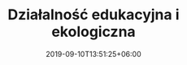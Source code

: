---
title: "Działalność edukacyjna i ekologiczna"
date: 2019-09-10T13:51:25+06:00
draft: false
description: "this is meta description"
bg_image : "images/bg/cta-bg.jpg"
################################# publikacje ####################################
publikacje:
  title_outline : "Działania ekologiczne"
  title : "Publikacje"
  content : "W tym miejscu zamieszczamy publikacje poświęcone działalności ekologicznej w regionie"
  publikacje_item:
    - title : "Zabytki dawnej jurysdykcji karnej na obszarze działania Brzesko-Oławskiej Wsi Historycznej"
      content : "Lorem ipsum dolor sit amet, consectetur adipisicing elit. Tempore beatae eius incidunt repudiandae deserunt illum quaerat ipsum rem odio, commodi."
      image: ""
      button: 
       label : "Pobierz plik"
       link : ""
    
    - title : "Historia zakonu joannitów  na obecnym terenie działania  Stowarzyszenia Brzesko – Oławskiej Wsi Historycznej "
      content : "Lorem ipsum dolor sit amet, consectetur adipisicing elit. Tempore beatae eius incidunt repudiandae deserunt illum quaerat ipsum rem odio, commodi."
      image: ""
      button: 
       label : "Pobierz plik"
       link : ""
  
   
  ################ support #################
  support:
    title : "Need Any further Support?"
    button:
      lable : "Contact us"
      link : "contact"

---      